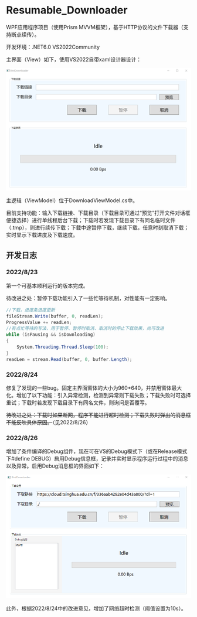 # Resumable_Downloader

WPF应用程序项目（使用Prism MVVM框架），基于HTTP协议的文件下载器（支持断点续传）。

开发环境：.NET6.0	VS2022Community

主界面（View）如下，使用VS2022自带xaml设计器设计：

![](./pic/1.png)

主逻辑（ViewModel）位于DownloadViewModel.cs中。

目前支持功能：输入下载链接、下载目录（下载目录可通过“预览”打开文件对话框便捷选择）进行单线程后台下载；下载时若发现下载目录下有同名临时文件（.tmp），则进行续传下载；下载中途暂停下载，继续下载，任意时刻取消下载；实时显示下载进度及下载速度。

## 开发日志

### 2022/8/23

第一个可基本顺利运行的版本完成。

待改进之处：暂停下载功能引入了一些忙等待机制，对性能有一定影响。

```c#
//下载，进度条进度更新
fileStream.Write(buffer, 0, readLen);
ProgressValue += readLen;
//有点忙等待的写法，用于暂停、暂停时取消、取消时的停止下载效果，尚可改进
while (isPausing && isDownloading)
{
    System.Threading.Thread.Sleep(100);
}
readLen = stream.Read(buffer, 0, buffer.Length);
```

### 2022/8/24

修复了发现的一些bug。固定主界面窗体的大小为960*640，并禁用窗体最大化。增加了以下功能：引入异常检测，检测到异常则下载失败；下载失败时可选择重试；下载时若发现下载目录下有同名文件，则询问是否覆写。

~~待改进之处：下载时如果断网，程序不能进行超时检测；下载失败时弹出的消息框不能反映具体原因。~~（见2022/8/26）

### 2022/8/26

增加了条件编译的Debug组件，现在可在VS的Debug模式下（或在Release模式下#define DEBUG）启用Debug信息框，记录并实时显示程序运行过程中的消息以及异常。启用Debug消息框的界面如下：

![](./pic/DEBUG.png)

此外，根据2022/8/24中的改进意见，增加了网络超时检测（阈值设置为10s）。
